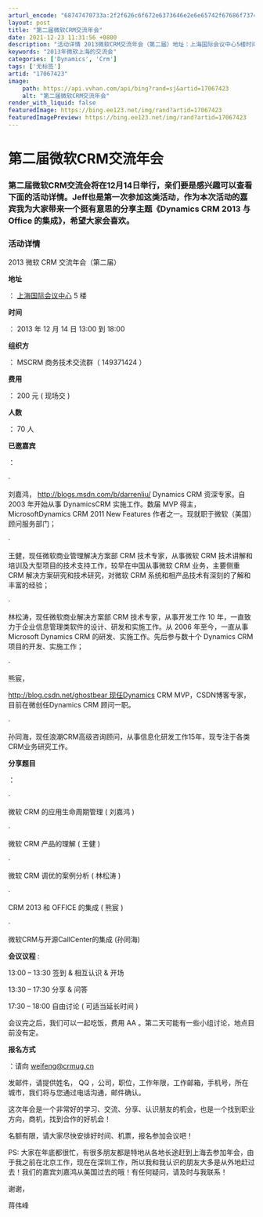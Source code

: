 ```yaml
---
arturl_encode: "68747470733a:2f2f626c6f672e6373646e2e6e65742f67686f737462656172:2f61727469636c652f64657461696c732f3137303637343233"
layout: post
title: "第二届微软CRM交流年会"
date: 2021-12-23 11:31:56 +0800
description: "活动详情 2013微软CRM交流年会（第二届）地址：上海国际会议中心5楼时间：2013年12月14日"
keywords: "2013年微软上海的交流会"
categories: ['Dynamics', 'Crm']
tags: ['无标签']
artid: "17067423"
image:
    path: https://api.vvhan.com/api/bing?rand=sj&artid=17067423
    alt: "第二届微软CRM交流年会"
render_with_liquid: false
featuredImage: https://bing.ee123.net/img/rand?artid=17067423
featuredImagePreview: https://bing.ee123.net/img/rand?artid=17067423
---
```


# 第二届微软CRM交流年会

### 第二届微软CRM交流会将在12月14日举行，亲们要是感兴趣可以查看下面的活动详情。Jeff也是第一次参加这类活动，作为本次活动的嘉宾我为大家带来一个挺有意思的分享主题《Dynamics CRM 2013 与 Office 的集成》，希望大家会喜欢。 ﻿﻿

### 

### 

### 活动详情

2013
微软
CRM
交流年会（第二届）

**地址**

：
[上海国际会议中心](http://baike.baidu.com/link?url=iHUTIxu4Jqgjw7JB51CecA5zp46DsGdjq_6Es24_RPr9Pa2EZg8wTP_-gXE3_AKl)
5
楼

**时间**

：
2013
年
12
月
14
日
13:00
到
18:00

**组织方**

：
MSCRM
商务技术交流群（
149371424
）

**费用**

：
200
元
(
现场交
)

**人数**

：
70
人

**已邀嘉宾**

：

·


刘嘉鸿，
<http://blogs.msdn.com/b/darrenliu/>
Dynamics CRM
资深专家。自
2003
年开始从事
DynamicsCRM
实施工作。数届
MVP
得主，
MicrosoftDynamics CRM 2011 New Features
作者之一。现就职于微软（美国）顾问服务部门；

·


王健，现任微软商业管理解决方案部
CRM
技术专家，从事微软
CRM
技术讲解和培训及大型项目的技术支持工作，较早在中国从事微软
CRM
业务，主要侧重
CRM
解决方案研究和技术研究，对微软
CRM
系统和相产品技术有深刻的了解和丰富的经验；

·


林松涛，现任微软商业解决方案部
CRM
技术专家，从事开发工作
10
年，一直致力于企业信息管理类软件的设计、研发和实施工作。从
2006
年至今，一直从事
Microsoft Dynamics CRM
的研发、实施工作。先后参与数十个
Dynamics CRM
项目的开发、实施工作；

·


熊宸，

http://blog.csdn.net/ghostbear 现任Dynamics CRM MVP，CSDN博客专家，目前在微创任Dynamics CRM 顾问一职。

·


孙同海，现任浪潮CRM高级咨询顾问，从事信息化研发工作15年，现专注于各类CRM业务研究工作。

**分享题目**

：

·


微软
CRM
的应用生命周期管理
(
刘嘉鸿
)

·


微软
CRM
产品的理解
(
王健
)

·


微软
CRM
调优的案例分析
(
林松涛
)

·

CRM 2013
和
OFFICE
的集成
(
熊宸
)

·


微软CRM与开源CallCenter的集成 (孙同海)

**会议议程**
:

13:00 – 13:30
签到
&
相互认识
&
开场

13:30 – 17:30
分享
&
问答

17:30 – 18:00
自由讨论
(
可适当延长时间
)

会议完之后，我们可以一起吃饭，费用
AA
。第二天可能有一些小组讨论，地点目前没有定。

**报名方式**

：请向
[weifeng@crmug.cn](mailto:weifeng@crmug.cn)

发邮件，请提供姓名，
QQ
，公司，职位，工作年限，工作邮箱，手机号，所在城市，我们将与您通过电话沟通，邮件确认。

这次年会是一个非常好的学习、交流、分享、认识朋友的机会，也是一个找到职业方向，商机，找到合作的好机会！

名额有限，请大家尽快安排好时间、机票，报名参加会议吧！

PS:
大家在年底都很忙，有很多朋友都是特地从各地长途赶到上海去参加年会，由于我之前在北京工作，现在在深圳工作，所以我和我认识的朋友大多是从外地赶过去！我们的嘉宾刘嘉鸿从美国过去的哦！有任何疑问，请及时与我联系！

谢谢，

蒋伟峰